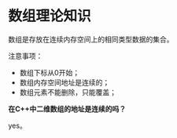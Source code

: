 # 数组理论知识

数组是存放在连续内存空间上的相同类型数据的集合。

注意事项：

+ 数组下标从0开始；
+ 数组内存空间地址是连续的；
+ 数组元素不能删除，只能覆盖；

**在C++中二维数组的地址是连续的吗？**

yes。

